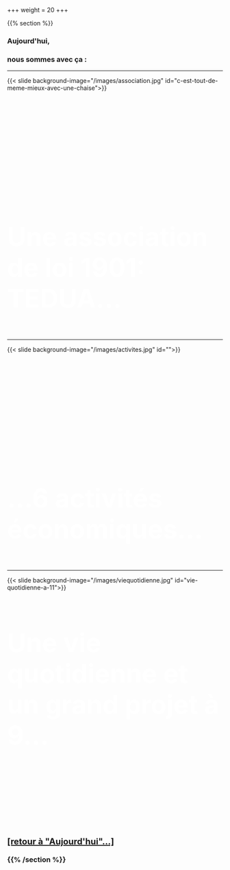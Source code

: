 +++
weight = 20
+++

{{% section %}}


### Aujourd'hui, 
### nous sommes avec ça :

---

{{< slide background-image="/images/association.jpg" id="c-est-tout-de-meme-mieux-avec-une-chaise">}}

<br><br><br><br><br><br><br><br><br><br><br><br>

<h3 style="font-size:60px;color:white;">  Une association de loi 1901: TEDUA...</h3>


---

{{< slide background-image="/images/activites.jpg" id="">}}

<br><br><br><br><br><br><br><br><br><br><br><br>
<h3 style="font-size:60px;color:white;"> ...6 activités économiques...</h3>

---

{{< slide background-image="/images/viequotidienne.jpg" id="vie-quotidienne-a-11">}}

<h3 style="font-size:60px;color:white;"> Une vie quotidienne et un grand projet à 9...<h3>

<br><br><br><br><br><br>

<p style="font-size:20px;">
<a href="#/2"> [retour à "Aujourd'hui"...] </a></p>

{{% /section %}}
